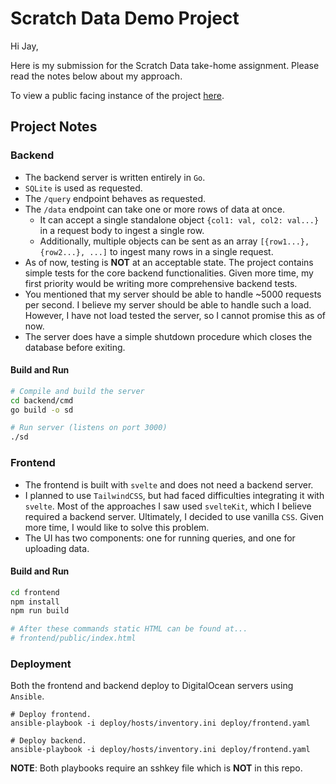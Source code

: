 # Scratch Data Demo Project

Hi Jay, 

Here is my submission for the Scratch Data take-home
assignment. Please read the notes below about my approach.

To view a public facing instance of the project [here](http://134.209.165.38:8080/).

## Project Notes

### Backend
* The backend server is written entirely in `Go`.
* `SQLite` is used as requested.
* The `/query` endpoint behaves as requested.
* The `/data` endpoint can take one or more rows of data at once.
  * It can accept a single standalone object `{col1: val, col2: val...}`
    in a request body to ingest a single row.
  * Additionally, multiple objects can be sent as an array `[{row1...}, {row2...}, ...]` to ingest many rows in a single request.
* As of now, testing is __NOT__ at an acceptable state. 
  The project contains simple tests for the core backend functionalities.
  Given more time, my first priority would be writing more comprehensive backend
  tests.
* You mentioned that my server should be able to handle ~5000 requests per
  second. I believe my server should be able to handle such a load. However, 
  I have not load tested the server, so I cannot promise this as of now.
* The server does have a simple shutdown procedure which closes the database
  before exiting.


#### Build and Run

```bash
# Compile and build the server
cd backend/cmd
go build -o sd

# Run server (listens on port 3000)
./sd        
```

### Frontend

* The frontend is built with `svelte` and does not need a backend server.
* I planned to use `TailwindCSS`, but had faced difficulties integrating it
  with `svelte`. Most of the approaches I saw used `svelteKit`, which I believe
  required a backend server. Ultimately, I decided to use vanilla `CSS`. Given more
  time, I would like to solve this problem.
* The UI has two components: one for running queries, and one for uploading data.

#### Build and Run
```bash
cd frontend
npm install
npm run build

# After these commands static HTML can be found at...
# frontend/public/index.html
```

### Deployment
  
Both the frontend and backend deploy to DigitalOcean servers using
`Ansible`.

```
# Deploy frontend.
ansible-playbook -i deploy/hosts/inventory.ini deploy/frontend.yaml

# Deploy backend.
ansible-playbook -i deploy/hosts/inventory.ini deploy/frontend.yaml
```

__NOTE__: Both playbooks require an sshkey file which is __NOT__ in this repo.
